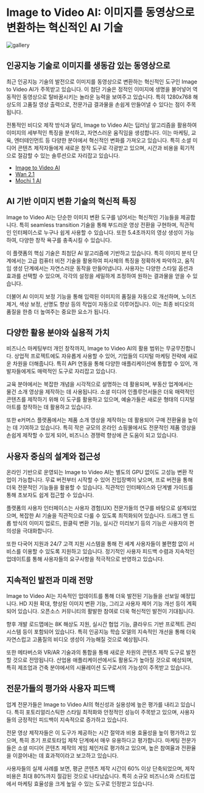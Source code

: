 # Image to Video AI: 이미지를 동영상으로 변환하는 혁신적인 AI 기술
![gallery](https://github.com/user-attachments/assets/003a2fac-3986-4d48-8756-5fab9da88cec)

## 인공지능 기술로 이미지를 생동감 있는 동영상으로

최근 인공지능 기술의 발전으로 이미지를 동영상으로 변환하는 혁신적인 도구인 Image to Video AI가 주목받고 있습니다. 이 첨단 기술은 정적인 이미지에 생명을 불어넣어 역동적인 동영상으로 탈바꿈시키는 놀라운 능력을 보여주고 있습니다. 특히 1280x768 해상도의 고품질 영상 출력으로, 전문가급 결과물을 손쉽게 만들어낼 수 있다는 점이 주목됩니다. 

전통적인 비디오 제작 방식과 달리, Image to Video AI는 딥러닝 알고리즘을 활용하여 이미지의 세부적인 특징을 분석하고, 자연스러운 움직임을 생성합니다. 이는 마케팅, 교육, 엔터테인먼트 등 다양한 분야에서 혁신적인 변화를 가져오고 있습니다. 특히 소셜 미디어 콘텐츠 제작자들에게 새로운 창작 도구로 각광받고 있으며, 시간과 비용을 획기적으로 절감할 수 있는 솔루션으로 자리잡고 있습니다.

- [Image to Video AI](https://imagetovideoai.app/ko)
- [Wan 2.1](https://wan21.org/ko)
- [Mochi 1 AI](https://mochi1ai.com/ko)

## AI 기반 이미지 변환 기술의 혁신적 특징

Image to Video AI는 단순한 이미지 변환 도구를 넘어서는 혁신적인 기능들을 제공합니다. 특히 seamless transition 기술을 통해 부드러운 영상 전환을 구현하며, 직관적인 인터페이스로 누구나 쉽게 사용할 수 있습니다. 또한 5.4초까지의 영상 생성이 가능하여, 다양한 창작 욕구를 충족시킬 수 있습니다.

이 플랫폼의 핵심 기술은 최첨단 AI 알고리즘에 기반하고 있습니다. 특히 이미지 분석 단계에서는 고급 컴퓨터 비전 기술을 활용하여 피사체의 특징을 정확하게 파악하고, 움직임 생성 단계에서는 자연스러운 동작을 만들어냅니다. 사용자는 다양한 스타일 옵션과 효과를 선택할 수 있으며, 각각의 설정을 세밀하게 조정하여 원하는 결과물을 얻을 수 있습니다.

더불어 AI 이미지 보정 기능을 통해 입력된 이미지의 품질을 자동으로 개선하며, 노이즈 제거, 색상 보정, 선명도 향상 등의 작업이 자동으로 이루어집니다. 이는 최종 비디오의 품질을 한층 더 높여주는 중요한 요소가 됩니다.

## 다양한 활용 분야와 실용적 가치

비즈니스 마케팅부터 개인 창작까지, Image to Video AI의 활용 범위는 무궁무진합니다. 상업적 프로젝트에도 자유롭게 사용할 수 있어, 기업들의 디지털 마케팅 전략에 새로운 차원을 더해줍니다. 특히 API 연동을 통해 다양한 애플리케이션에 통합할 수 있어, 개발자들에게도 매력적인 도구로 자리잡고 있습니다.

교육 분야에서는 복잡한 개념을 시각적으로 설명하는 데 활용되며, 부동산 업계에서는 물건 소개 영상을 제작하는 데 사용됩니다. 소셜 미디어 인플루언서들은 더욱 매력적인 콘텐츠를 제작하기 위해 이 도구를 활용하고 있으며, 예술가들은 새로운 형태의 디지털 아트를 창작하는 데 활용하고 있습니다.

또한 e커머스 플랫폼에서는 제품 소개 영상을 제작하는 데 활용되어 구매 전환율을 높이는 데 기여하고 있습니다. 특히 작은 규모의 온라인 쇼핑몰에서도 전문적인 제품 영상을 손쉽게 제작할 수 있게 되어, 비즈니스 경쟁력 향상에 큰 도움이 되고 있습니다.

## 사용자 중심의 설계와 접근성

온라인 기반으로 운영되는 Image to Video AI는 별도의 GPU 없이도 고성능 변환 작업이 가능합니다. 무료 버전부터 시작할 수 있어 진입장벽이 낮으며, 프로 버전을 통해 더욱 전문적인 기능들을 활용할 수 있습니다. 직관적인 인터페이스와 단계별 가이드를 통해 초보자도 쉽게 접근할 수 있습니다.

플랫폼의 사용자 인터페이스는 사용자 경험(UX) 전문가들의 연구를 바탕으로 설계되었으며, 복잡한 AI 기술을 직관적으로 다룰 수 있도록 최적화되어 있습니다. 드래그 앤 드롭 방식의 이미지 업로드, 원클릭 변환 기능, 실시간 미리보기 등의 기능은 사용자의 편의성을 극대화합니다.

또한 다국어 지원과 24/7 고객 지원 시스템을 통해 전 세계 사용자들이 불편함 없이 서비스를 이용할 수 있도록 지원하고 있습니다. 정기적인 사용자 피드백 수렴과 지속적인 업데이트를 통해 사용자들의 요구사항을 적극적으로 반영하고 있습니다.

## 지속적인 발전과 미래 전망

Image to Video AI는 지속적인 업데이트를 통해 더욱 발전된 기능들을 선보일 예정입니다. HD 지원 확대, 향상된 이미지 변환 기능, 그리고 사용자 제어 기능 개선 등이 계획되어 있습니다. 오픈소스 커뮤니티의 활발한 참여로 더욱 혁신적인 발전이 기대됩니다.

향후 개발 로드맵에는 8K 해상도 지원, 실시간 협업 기능, 클라우드 기반 프로젝트 관리 시스템 등이 포함되어 있습니다. 특히 인공지능 학습 모델의 지속적인 개선을 통해 더욱 자연스럽고 고품질의 비디오 생성이 가능해질 것으로 예상됩니다.

또한 메타버스와 VR/AR 기술과의 통합을 통해 새로운 차원의 콘텐츠 제작 도구로 발전할 것으로 전망됩니다. 산업용 애플리케이션에서도 활용도가 높아질 것으로 예상되며, 특히 제조업과 건축 분야에서의 시뮬레이션 도구로서의 가능성이 주목받고 있습니다.

## 전문가들의 평가와 사용자 피드백

업계 전문가들은 Image to Video AI의 혁신성과 실용성에 높은 평가를 내리고 있습니다. 특히 포토리얼리스틱한 스타일 최적화와 안정적인 성능이 주목받고 있으며, 사용자들의 긍정적인 피드백이 지속적으로 증가하고 있습니다.

전문 영상 제작자들은 이 도구가 제공하는 시간 절약과 비용 효율성을 높이 평가하고 있으며, 특히 초기 프로토타입 제작 단계에서 매우 유용하다고 평가합니다. 마케팅 전문가들은 소셜 미디어 콘텐츠 제작의 게임 체인저로 평가하고 있으며, 높은 참여율과 전환율을 이끌어내는 데 효과적이라고 보고하고 있습니다.

사용자들의 실제 사례를 보면, 평균 콘텐츠 제작 시간이 60% 이상 단축되었으며, 제작 비용은 최대 80%까지 절감된 것으로 나타났습니다. 특히 소규모 비즈니스와 스타트업에서 마케팅 효율성을 크게 높일 수 있는 도구로 인정받고 있습니다.

